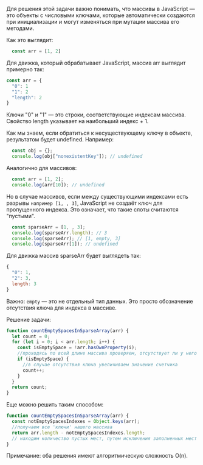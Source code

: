 Для решения этой задачи важно понимать, что массивы в JavaScript — это объекты с числовыми ключами, которые автоматически создаются при инициализации и могут изменяться при мутации массива его методами.

Как это выглядит:
```js
  const arr = [1, 2]
```
Для движка, который обрабатывает JavaScript, массив arr выглядит примерно так:
```js
const arr = {
  "0": 1
  "1": 2
  "length": 2
}
```
Ключи "0" и "1" — это строки, соответствующие индексам массива.
Свойство length указывает на наибольший индекс + 1.

Как мы знаем, если обратиться к несуществующему ключу в объекте, результатом будет undefined.
Например:

```js
  const obj = {};
  console.log(obj["nonexistentKey"]); // undefined
```
Аналогично для массивов:
```js
  const arr = [1, 2];
  console.log(arr[10]); // undefined
```
Но в случае массивов, если между существующими индексами есть разрывы ```например [1, , 3]```, JavaScript не создаёт ключ для пропущенного индекса. Это означает, что такие слоты считаются "пустыми".

```js
  const sparseArr = [1, , 3];
  console.log(sparseArr.length); // 3
  console.log(sparseArr); // [1, empty, 3]
  console.log(sparseArr[1]); // undefined
```
Для движка массив sparseArr будет выглядеть так:
```js
{
  "0": 1,
  "2": 3,
  length: 3
}
```
Важно: ```empty``` — это не отдельный тип данных. Это просто обозначение отсутствия ключа для индекса в массиве.


Решение задачи:

```js
function countEmptySpacesInSparseArray(arr) {
  let count = 0;
  for (let i = 0; i < arr.length; i++) {
    const isEmptySpace = !arr.hasOwnProperty(i);
    //проходясь по всей длине массива проверяем, отсутствует ли у него ключ равный индексу
    if (isEmptySpace) {
      //в случае отсутствия ключа увеличиваем значение счетчика
      count++;
    }
  }
  return count;
}
```

Еще можно решить таким способом:

```js
function countEmptySpacesInSparseArray(arr) {
  const notEmptySpacesIndexes = Object.keys(arr);
  //получаем все 'ключи' нашего массива
  return arr.length - notEmptySpacesIndexes.length;
  // находим количество пустых мест, путем исключения заполненных мест из общего количества
}
```

Примечание: оба решения имеют алгоритмическую сложность O(n).
